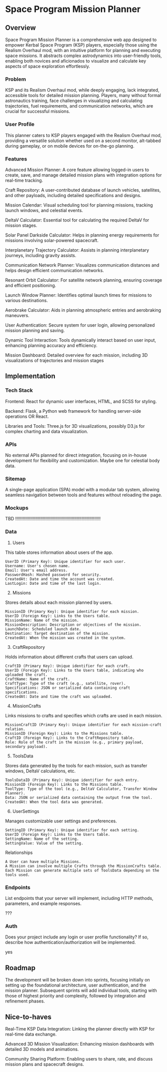 # Space Program Mission Planner

## Overview

Space Program Mission Planner is a comprehensive web app designed to empower Kerbal Space Program (KSP) players, especially those using the Realism Overhaul mod, with an intuitive platform for planning and executing space missions. It abstracts complex astrodynamics into user-friendly tools, enabling both novices and aficionados to visualize and calculate key aspects of space exploration effortlessly.

### Problem

KSP and its Realism Overhaul mod, while deeply engaging, lack integrated, accessible tools for detailed mission planning. Players, many without formal astronautics training, face challenges in visualizing and calculating trajectories, fuel requirements, and communication networks, which are crucial for successful missions.

### User Profile

This planner caters to KSP players engaged with the Realism Overhaul mod, providing a versatile solution whether used on a second monitor, alt-tabbed during gameplay, or on mobile devices for on-the-go planning.

### Features

Advanced Mission Planner: A core feature allowing logged-in users to create, save, and manage detailed mission plans with integration options for real-time tracking.

Craft Repository: A user-contributed database of launch vehicles, satellites, and other payloads, including detailed specifications and designs.

Mission Calendar: Visual scheduling tool for planning missions, tracking launch windows, and celestial events.

DeltaV Calculator: Essential tool for calculating the required DeltaV for mission stages.

Solar Panel Darkside Calculator: Helps in planning energy requirements for missions involving solar-powered spacecraft.

Interplanetary Trajectory Calculator: Assists in planning interplanetary journeys, including gravity assists.

Communication Network Planner: Visualizes communication distances and helps design efficient communication networks.

Resonant Orbit Calculator: For satellite network planning, ensuring coverage and efficient positioning.

Launch Window Planner: Identifies optimal launch times for missions to various destinations.

Aerobrake Calculator: Aids in planning atmospheric entries and aerobraking maneuvers.

User Authentication: Secure system for user login, allowing personalized mission planning and saving.

Dynamic Tool Interaction: Tools dynamically interact based on user input, enhancing planning accuracy and efficiency.

Mission Dashboard: Detailed overview for each mission, including 3D visualizations of trajectories and mission stages


## Implementation

### Tech Stack

Frontend: React for dynamic user interfaces, HTML, and SCSS for styling.

Backend: Flask, a Python web framework for handling server-side operations OR React.

Libraries and Tools: Three.js for 3D visualizations, possibly D3.js for complex charting and data visualization.

### APIs

No external APIs planned for direct integration, focusing on in-house development for flexibility and customization. Maybe one for celestial body data.

### Sitemap

A single-page application (SPA) model with a modular tab system, allowing seamless navigation between tools and features without reloading the page.


### Mockups

TBD !!!!!!!!!!!!!!!!!!!!!!!!!!!!!!!!!!!!!!!!!!!!!!!!!!!!!!!!!!!!!!!!!!!!

### Data

1. Users

This table stores information about users of the app.

    UserID (Primary Key): Unique identifier for each user.
    Username: User's chosen name.
    Email: User's email address.
    PasswordHash: Hashed password for security.
    CreatedAt: Date and time the account was created.
    LastLogin: Date and time of the last login.

2. Missions

Stores details about each mission planned by users.

    MissionID (Primary Key): Unique identifier for each mission.
    UserID (Foreign Key): Links to the Users table.
    MissionName: Name of the mission.
    MissionDescription: Description or objectives of the mission.
    LaunchDate: Scheduled launch date.
    Destination: Target destination of the mission.
    CreatedAt: When the mission was created in the system.

3. CraftRepository

Holds information about different crafts that users can upload.

    CraftID (Primary Key): Unique identifier for each craft.
    UserID (Foreign Key): Links to the Users table, indicating who uploaded the craft.
    CraftName: Name of the craft.
    CraftType: Type of the craft (e.g., satellite, rover).
    Specifications: JSON or serialized data containing craft specifications.
    CreatedAt: Date and time the craft was uploaded.

4. MissionCrafts

Links missions to crafts and specifies which crafts are used in each mission.

    MissionCraftID (Primary Key): Unique identifier for each mission-craft relation.
    MissionID (Foreign Key): Links to the Missions table.
    CraftID (Foreign Key): Links to the CraftRepository table.
    Role: Role of the craft in the mission (e.g., primary payload, secondary payload).

5. ToolsData

Stores data generated by the tools for each mission, such as transfer windows, DeltaV calculations, etc.

    ToolsDataID (Primary Key): Unique identifier for each entry.
    MissionID (Foreign Key): Links to the Missions table.
    ToolType: Type of the tool (e.g., DeltaV Calculator, Transfer Window Planner).
    Data: JSON or serialized data containing the output from the tool.
    CreatedAt: When the tool data was generated.

6. UserSettings

Manages customizable user settings and preferences.

    SettingID (Primary Key): Unique identifier for each setting.
    UserID (Foreign Key): Links to the Users table.
    SettingName: Name of the setting.
    SettingValue: Value of the setting.

Relationships

    A User can have multiple Missions.
    A Mission can involve multiple Crafts through the MissionCrafts table.
    Each Mission can generate multiple sets of ToolsData depending on the tools used.


### Endpoints

List endpoints that your server will implement, including HTTP methods, parameters, and example responses.

???

### Auth

Does your project include any login or user profile functionality? If so, describe how authentication/authorization will be implemented.

yes

## Roadmap

The development will be broken down into sprints, focusing initially on setting up the foundational architecture, user authentication, and the mission planner. Subsequent sprints will add individual tools, starting with those of highest priority and complexity, followed by integration and refinement phases.

## Nice-to-haves

Real-Time KSP Data Integration: Linking the planner directly with KSP for real-time data exchange.

Advanced 3D Mission Visualization: Enhancing mission dashboards with detailed 3D models and animations.

Community Sharing Platform: Enabling users to share, rate, and discuss mission plans and spacecraft designs.
